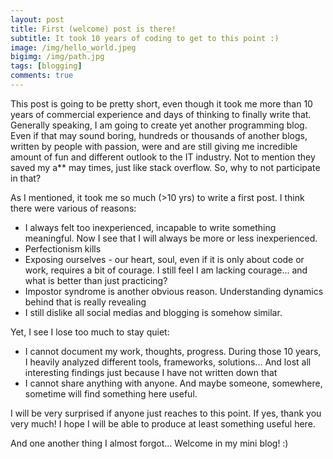 ```yaml
---
layout: post
title: First (welcome) post is there!
subtitle: It took 10 years of coding to get to this point :)
image: /img/hello_world.jpeg
bigimg: /img/path.jpg
tags: [blogging]
comments: true
---
```


This post is going to be pretty short, even though it took me more than 10 years of commercial experience and days of thinking to finally write that. Generally speaking, I am going to create yet another programming blog. Even if that may sound boring, hundreds or thousands of another blogs, written by people with passion, were and are still giving me incredible amount of fun and different outlook to the IT industry. Not to mention they saved my a** may times, just like stack overflow. So, why to not participate in that?

As I mentioned, it took me so much (>10 yrs) to write a first post. I think there were various of reasons:
- I always felt too inexperienced, incapable to write something meaningful. Now I see that I will always be more or less inexperienced.
- Perfectionism kills
- Exposing ourselves - our heart, soul, even if it is only about code or work, requires a bit of courage. I still feel I am lacking courage... and what is better than just practicing?
- Impostor syndrome is another obvious reason. Understanding dynamics behind that is really revealing
- I still dislike all social medias and blogging is somehow similar.

Yet, I see I lose too much to stay quiet:
- I cannot document my work, thoughts, progress. During those 10 years, I heavily analyzed different tools, frameworks, solutions... And lost all interesting findings just because I have not written down that
- I cannot share anything with anyone. And maybe someone, somewhere, sometime will find something here useful.


I will be very surprised if anyone just reaches to this point. If yes, thank you very much! I hope  I will be able to produce at least something useful here.

And one another thing I almost forgot... Welcome in my mini blog! :)